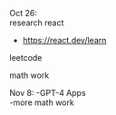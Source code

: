 Oct 26:  
research react
- https://react.dev/learn

leetcode

math work

Nov 8:
-GPT-4 Apps  
-more math work

